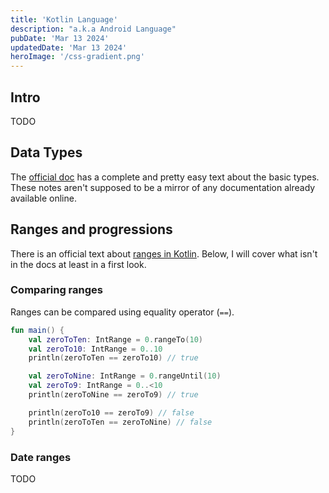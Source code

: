 ```yaml
---
title: 'Kotlin Language'
description: "a.k.a Android Language"
pubDate: 'Mar 13 2024'
updatedDate: 'Mar 13 2024'
heroImage: '/css-gradient.png'
---
```


## Intro

TODO

## Data Types

The [official doc](https://kotlinlang.org/docs/basic-types.html) has a complete and pretty easy text about the basic types. These notes aren't supposed to be a mirror of any documentation already available online.

## Ranges and progressions

There is an official text about [ranges in Kotlin](https://kotlinlang.org/docs/ranges.html). Below, I will cover what isn't in the docs at least in a first look.

### Comparing ranges

Ranges can be compared using equality operator (`==`).

```kotlin
fun main() {
    val zeroToTen: IntRange = 0.rangeTo(10)
    val zeroTo10: IntRange = 0..10
    println(zeroToTen == zeroTo10) // true

    val zeroToNine: IntRange = 0.rangeUntil(10)
    val zeroTo9: IntRange = 0..<10
    println(zeroToNine == zeroTo9) // true

    println(zeroTo10 == zeroTo9) // false
    println(zeroToTen == zeroToNine) // false
}
```

### Date ranges

TODO
